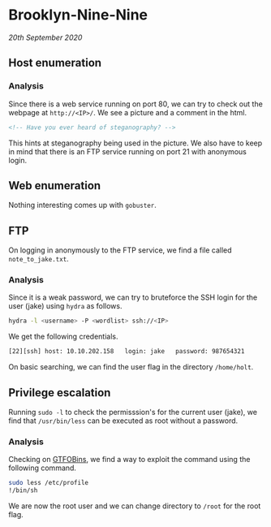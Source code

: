 # Brooklyn-Nine-Nine

_20th September 2020_

## Host enumeration

### Analysis

Since there is a web service running on port 80, we can try to check out the webpage at `http://<IP>/`. We see a picture and a comment in the html.

```html
<!-- Have you ever heard of steganography? -->
```

This hints at steganography being used in the picture. We also have to keep in mind that there is an FTP service running on port 21 with anonymous login.

## Web enumeration

Nothing interesting comes up with `gobuster`.

## FTP

On logging in anonymously to the FTP service, we find a file called `note_to_jake.txt`.

### Analysis

Since it is a weak password, we can try to bruteforce the SSH login for the user (jake) using `hydra` as follows.

```bash
hydra -l <username> -P <wordlist> ssh://<IP>
```

We get the following credentials.

```bash
[22][ssh] host: 10.10.202.158   login: jake   password: 987654321
```

On basic searching, we can find the user flag in the directory `/home/holt`.

## Privilege escalation

Running `sudo -l` to check the permisssion's for the current user (jake), we find that `/usr/bin/less` can be executed as root without a password.

### Analysis

Checking on [GTFOBins](https://gtfobins.github.io/gtfobins/less/), we find a way to exploit the command using the following command.

```bash
sudo less /etc/profile
!/bin/sh
```

We are now the root user and we can change directory to `/root` for the root flag.
